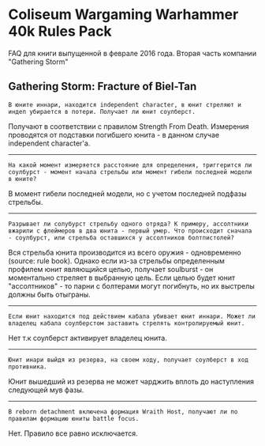 # Coliseum Wargaming Warhammer 40k Rules Pack

FAQ для книги выпущенной в феврале 2016 года. Вторая часть компании "Gathering Storm"

## Gathering Storm: Fracture of Biel-Tan

```
В юните иннари, находится independent character, в юнит стреляют и индеп убирается в потери. Получает ли юнит соулберст.
```

Получают в соответствии с правилом Strength From Death. Измерения проводятся от подставки погибшего юнита - в данном случае independent character'a.
***

```
На какой момент измеряется расстояние для определения, триггерится ли соулбурст - момент начала стрельбы или момент гибели последней модели в юните?
```

В момент гибели последней модели, но с учетом последней подфазы стрельбы.
***
```
Разрывает ли солубурст стрельбу одного отряда? К примеру, ассолтники вжарили с флеймеров в два юнита - первый умер. Что происходит сначала - соулбурст, или стрельба оставшихся у ассолтников болтпистолей?
```
Вся стрельба юнита производится из всего оружия - одновременно (source: rule book). Однако если из-за стрельбы
определенным профилем юнит являющийся целью, получает soulburst - он моментально стреляет в выбранную цель.
Если целью будет юнит "ассолтников" - то парни с болтерами могут погибнуть, но их выстрелы должны быть отыграны.
***
```
Если юнит находится под действием кабала убивает юнит иннари. Может ли владелец кабала соулберстом заставить стрелять контролируемый юнит.
```
Нет т.к соулберст активирует владелец юнита.
***
```
Юнит инари выйдя из резерва, на своем ходу, получает соулберст в ход противника.
```
Юнит вышедший из резерва не может чарджить вплоть до наступления следующей мув фазы.
***
```
В reborn detachment включена формация Wraith Host, получают ли по правилам формацию юниты battle focus.
```
Нет. Правило все равно исключается.
